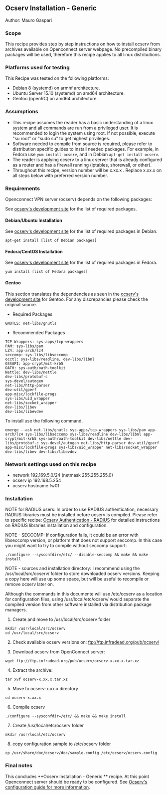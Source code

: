 ## Ocserv Installation - Generic

Author: Mauro Gaspari  


### Scope
This recipe provides step by step instructions on how to install ocserv from archives available
on Openconnect server webpage. No precompiled binary packages will be used, therefore this recipe
applies to all linux distributions. 

### Platforms used for testing
This Recipe was tested on the following platforms:   

 - Debian 8 (systemd) on armhf architecture.  
 - Ubuntu Server 15.10 (systemd) on amd64 architecture.  
 - Gentoo (openRC) on amd64 architecture.

### Assumptions

 - This recipe assumes the reader has a basic understanding of a linux system and all commands are
   run from a privileged user. It is recommended to login the system using root. If not possible,
   execute "su root" or "sudo su" to get highest privileges.
 - Software needed to compile from source is required, please refer to distribution specific guides
   to install needed packages. For example, in Fedora use ```yum install ocserv```, and in Debian ```apt-get install ocserv```.
 - The reader is applying ocserv to a linux server that is already configured as a router and has
   a firewall running (iptables, shorewall, or other).
 - Throughout this recipe, version number will be x.xx.x . Replace x.xx.x on all steps below with
   preferred version number.

### Requirements
Openconnect VPN server (ocserv) depends on the following packages:

See [ocserv's development site](https://gitlab.com/ocserv/ocserv) for the list of
required packages.

#### Debian/Ubuntu Installation

See [ocserv's development site](https://gitlab.com/ocserv/ocserv) for the list of
required packages in Debian.
 
```
apt-get install [list of Debian packages]
```

#### Fedora/CentOS Installation

See [ocserv's development site](https://gitlab.com/ocserv/ocserv) for the list of
required packages in Fedora.

```
yum install [list of Fedora packages]
```

#### Gentoo

This section translates the dependencies as seen in the [ocserv's development site](https://gitlab.com/ocserv/ocserv)
for Gentoo. For any discrepancies please check the original source.

 * Required Packages
```
GNUTLS: net-libs/gnutls  
```

 * Recommended Packages
```
TCP Wrappers: sys-apps/tcp-wrappers  
PAM: sys-libs/pam  
LZ4: app-arch/lz4 
seccomp: sys-libs/libseccomp  
occtl: sys-libs/readline, dev-libs/libnl  
GSSAPI: app-crypt/mit-krb5  
OATH: sys-auth/oath-toolkit
Nettle: dev-libs/nettle  
dev-libs/protobuf-c  
sys-devel/autogen  
net-libs/http-parser  
dev-util/gperf  
app-misc/lockfile-progs  
sys-libs/uid_wrapper  
net-libs/socket_wrapper  
dev-libs/libev  
dev-libs/libevdev  
```

To install use the following command.

```
emerge --ask net-libs/gnutls sys-apps/tcp-wrappers sys-libs/pam app-arch/lz4 sys-libs/libseccomp sys-libs/readline dev-libs/libnl app-crypt/mit-krb5 sys-auth/oath-toolkit dev-libs/nettle dev-libs/protobuf-c sys-devel/autogen net-libs/http-parser dev-util/gperf app-misc/lockfile-progs sys-libs/uid_wrapper net-libs/socket_wrapper dev-libs/libev dev-libs/libevdev
```

### Network settings used on this recipe
 - network 192.169.5.0/24 (netmask 255.255.255.0)
 - ocserv ip 192.168.5.254
 - ocserv hostname fw01


### Installation
NOTE for RADIUS users: In order to use RADIUS authentication, necessary RADIUS libraries
must be installed before ocserv is compiled. Please refer to specific recipe: [Ocserv Authentication - RADIUS](ocserv-authentication-radius-radcli.md)
for detailed instructions on RADIUS libraries installation and configuration.  

NOTE - SECCOMP: If configuration fails, it could be an error with libseccomp version, or
platform that does not support seccomp. In this case you might want to try to compile without
seccomp support:
```
./configure --sysconfdir=/etc/ --disable-seccomp && make && make install
```

NOTE - sources and installation directory: I recommend using the /usr/local/src/ocserv/ folder
to store downloaded ocserv versions. Keeping a copy here will use up some space, but will be useful
to recompile or remove ocserv later on.

Although the commands in this documente will use /etc/ocserv as a location for configuration files, 
using /usr/local/etc/ocserv/ would separate the compiled version from other software
installed via distribution package managers.

1. Create and move to /usr/local/src/ocserv folder 
```
mkdir /usr/local/src/ocserv
cd /usr/local/src/ocserv
```

2. Check available ocserv versions on: ftp://ftp.infradead.org/pub/ocserv/ 

3. Download ocserv from OpenConnect server:  
```
wget ftp://ftp.infradead.org/pub/ocserv/ocserv-x.xx.x.tar.xz
```

4. Extract the archive:  
``` 
tar xvf ocserv-x.xx.x.tar.xz
```

5. Move to ocserv-x.xx.x directory  
```
cd ocserv-x.xx.x  
```

6. Compile ocserv  
```
./configure --sysconfdir=/etc/ && make && make install
```

7. Create /usr/local/etc/ocserv folder  
```
mkdir /usr/local/etc/ocserv
```

8. copy configuration sample to /etc/ocserv folder  
```
cp /usr/share/doc/ocserv/doc/sample.config /etc/ocserv/ocserv.config
```

### Final notes
This concludes **Ocserv Installation - Generic ** recipe. At this point Openconnect server should
be ready to be configured. See [Ocserv's configuration guide for more information](ocserv-configuration-basic.md).
